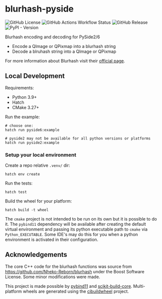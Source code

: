 # blurhash-pyside

![GitHub License](https://img.shields.io/github/license/leocov-dev/blurhash-pyside)
![GitHub Actions Workflow Status](https://img.shields.io/github/actions/workflow/status/leocov-dev/blurhash-pyside/ci.yml)
![GitHub Release](https://img.shields.io/github/v/release/leocov-dev/blurhash-pyside)
![PyPI - Version](https://img.shields.io/pypi/v/blurhash-pyside)


Blurhash encoding and decoding for PySide2/6

- Encode a QImage or QPixmap into a blurhash string
- Decode a blruhash string into a QImage or QPixmap

For more information about Blurhash visit their [official page](https://blurha.sh/).

## Local Development

Requirements:
- Python 3.9+
- Hatch
- CMake 3.27+

Run the example:
```shell
# choose one:
hatch run pyside6:example

# pyside2 may not be available for all python versions or platforms
hatch run pyside2:example
```

### Setup your local environment

Create a repo relative `.venv/` dir:
```shell
hatch env create
```

Run the tests:
```shell
hatch test
```

Build the wheel for your platform:
```shell
hatch build -t wheel
```

The `cmake` project is not intended to be run on its own but it is possible to do it.
The `pybind11` dependency will be available after creating the default virtual environment
and passing its python executable path to `cmake` via `Python_EXECUTABLE`. Some IDE's may
do this for you when a python environment is activated in their configuration.

## Acknowledgements

The core C++ code for the blurhash functions was source from https://github.com/Nheko-Reborn/blurhash
under the Boost Software License. Some minor modifications were made.

This project is made possible by [pybind11](https://github.com/pybind/pybind11) and [scikit-build-core](https://github.com/scikit-build/scikit-build-core). 
Multi-platform wheels are generated using the [cibuildwheel](https://github.com/pypa/cibuildwheel) project.
